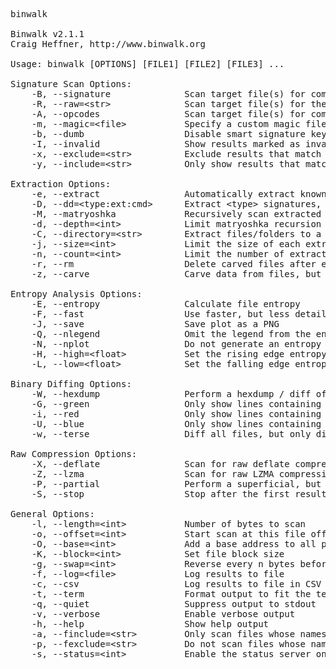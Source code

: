 <pre>binwalk

Binwalk v2.1.1
Craig Heffner, http://www.binwalk.org

Usage: binwalk [OPTIONS] [FILE1] [FILE2] [FILE3] ...

Signature Scan Options:
    -B, --signature              Scan target file(s) for common file signatures
    -R, --raw=&lt;str&gt;              Scan target file(s) for the specified sequence of bytes
    -A, --opcodes                Scan target file(s) for common executable opcode signatures
    -m, --magic=&lt;file&gt;           Specify a custom magic file to use
    -b, --dumb                   Disable smart signature keywords
    -I, --invalid                Show results marked as invalid
    -x, --exclude=&lt;str&gt;          Exclude results that match &lt;str&gt;
    -y, --include=&lt;str&gt;          Only show results that match &lt;str&gt;

Extraction Options:
    -e, --extract                Automatically extract known file types
    -D, --dd=&lt;type:ext:cmd&gt;      Extract &lt;type&gt; signatures, give the files an extension of &lt;ext&gt;, and execute &lt;cmd&gt;
    -M, --matryoshka             Recursively scan extracted files
    -d, --depth=&lt;int&gt;            Limit matryoshka recursion depth (default: 8 levels deep)
    -C, --directory=&lt;str&gt;        Extract files/folders to a custom directory (default: current working directory)
    -j, --size=&lt;int&gt;             Limit the size of each extracted file
    -n, --count=&lt;int&gt;            Limit the number of extracted files
    -r, --rm                     Delete carved files after extraction
    -z, --carve                  Carve data from files, but don&apos;t execute extraction utilities

Entropy Analysis Options:
    -E, --entropy                Calculate file entropy
    -F, --fast                   Use faster, but less detailed, entropy analysis
    -J, --save                   Save plot as a PNG
    -Q, --nlegend                Omit the legend from the entropy plot graph
    -N, --nplot                  Do not generate an entropy plot graph
    -H, --high=&lt;float&gt;           Set the rising edge entropy trigger threshold (default: 0.95)
    -L, --low=&lt;float&gt;            Set the falling edge entropy trigger threshold (default: 0.85)

Binary Diffing Options:
    -W, --hexdump                Perform a hexdump / diff of a file or files
    -G, --green                  Only show lines containing bytes that are the same among all files
    -i, --red                    Only show lines containing bytes that are different among all files
    -U, --blue                   Only show lines containing bytes that are different among some files
    -w, --terse                  Diff all files, but only display a hex dump of the first file

Raw Compression Options:
    -X, --deflate                Scan for raw deflate compression streams
    -Z, --lzma                   Scan for raw LZMA compression streams
    -P, --partial                Perform a superficial, but faster, scan
    -S, --stop                   Stop after the first result

General Options:
    -l, --length=&lt;int&gt;           Number of bytes to scan
    -o, --offset=&lt;int&gt;           Start scan at this file offset
    -O, --base=&lt;int&gt;             Add a base address to all printed offsets
    -K, --block=&lt;int&gt;            Set file block size
    -g, --swap=&lt;int&gt;             Reverse every n bytes before scanning
    -f, --log=&lt;file&gt;             Log results to file
    -c, --csv                    Log results to file in CSV format
    -t, --term                   Format output to fit the terminal window
    -q, --quiet                  Suppress output to stdout
    -v, --verbose                Enable verbose output
    -h, --help                   Show help output
    -a, --finclude=&lt;str&gt;         Only scan files whose names match this regex
    -p, --fexclude=&lt;str&gt;         Do not scan files whose names match this regex
    -s, --status=&lt;int&gt;           Enable the status server on the specified port
</pre>
